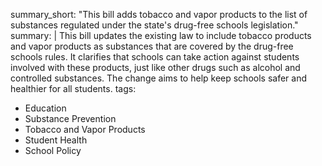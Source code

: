 summary_short: "This bill adds tobacco and vapor products to the list of substances regulated under the state's drug-free schools legislation."
summary: |
  This bill updates the existing law to include tobacco products and vapor products as substances that are covered by the drug-free schools rules. It clarifies that schools can take action against students involved with these products, just like other drugs such as alcohol and controlled substances. The change aims to help keep schools safer and healthier for all students.
tags:
  - Education
  - Substance Prevention
  - Tobacco and Vapor Products
  - Student Health
  - School Policy
